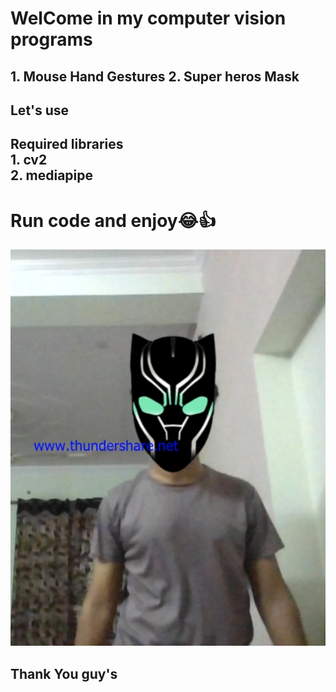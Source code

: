 # WelCome in my computer vision programs

<h2>1. Mouse Hand Gestures 
  2. Super heros Mask </h2>
 
 <h2>Let's use </h2>
  <h2> Required libraries <br> 
    1. cv2<br>
    2. mediapipe</h2>
  
  <h1> Run code and enjoy😂👍</h1>
  
  <img  src="https://github.com/sagarjangid41/CV2_programs/blob/main/face_mask/mukota.png" />
  
  <h2 >Thank You guy's</h2>
